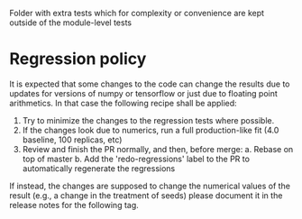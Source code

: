 Folder with extra tests which for complexity or convenience are kept outside of the module-level tests

Regression policy
================
It is expected that some changes to the code can change the results due to updates for versions of numpy or tensorflow
or just due to floating point arithmetics.
In that case the following recipe shall be applied:

1. Try to minimize the changes to the regression tests where possible.
2. If the changes look due to numerics, run a full production-like fit (4.0 baseline, 100 replicas, etc)
3. Review and finish the PR normally, and then, before merge:
  a. Rebase on top of master
  b. Add the 'redo-regressions' label to the PR to automatically regenerate the regressions

If instead, the changes are supposed to change the numerical values of the result (e.g., a change in the treatment of seeds)
please document it in the release notes for the following tag.
